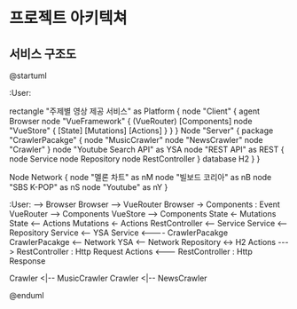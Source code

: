# 프로젝트 아키텍쳐

## 서비스 구조도

@startuml

:User:

rectangle "주제별 영상 제공 서비스" as Platform {
  node "Client" {
    agent Browser
    node "VueFramework" {
      (VueRouter)
      [Components]
      node "VueStore" {
        [State]
        [Mutations]
        [Actions]
      }
    }
  }
  Node "Server" {
    package "CrawlerPacakge" {
      node "MusicCrawler"
      node "NewsCrawler"
      node "Crawler" 
    }
    node "Youtube Search API" as YSA
    node "REST API" as REST {
      node Service
      node Repository
      node RestController
    }
    database H2
  }
}

Node Network {
  node "멜론 차트" as nM
  node "빌보드 코리아" as nB
  node "SBS K-POP" as nS
  node "Youtube" as nY
}

:User: --> Browser
Browser --> VueRouter
Browser -> Components : Event
VueRouter --> Components
VueStore --> Components
State <- Mutations
State <-- Actions
Mutations <- Actions
RestController <-- Service
Service <-- Repository
Service <-- YSA
Service <---- CrawlerPacakge
CrawlerPacakge <-- Network
YSA <-- Network
Repository <-> H2
Actions ---> RestController : Http Request
Actions <--- RestController : Http Response

Crawler <|-- MusicCrawler
Crawler <|-- NewsCrawler

@enduml